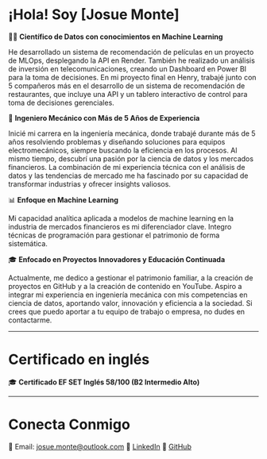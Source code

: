 # ¡Hola! Soy [Josue Monte]

👨‍💻 **Científico de Datos con conocimientos en Machine Learning**

He desarrollado un sistema de recomendación de películas en un proyecto de MLOps, desplegando la API en Render. También he realizado un análisis de inversión en telecomunicaciones, creando un Dashboard en Power BI para la toma de decisiones. En mi proyecto final en Henry, trabajé junto con 5 compañeros más en el desarrollo de un sistema de recomendación de restaurantes, que incluye una API y un tablero interactivo de control para toma de decisiones gerenciales.

🔧 **Ingeniero Mecánico con Más de 5 Años de Experiencia**

Inicié mi carrera en la ingeniería mecánica, donde trabajé durante más de 5 años resolviendo problemas y diseñando soluciones para equipos electromecánicos, siempre buscando la eficiencia en los procesos. Al mismo tiempo, descubrí una pasión por la ciencia de datos y los mercados financieros. La combinación de mi experiencia técnica con el análisis de datos y las tendencias de mercado me ha fascinado por su capacidad de transformar industrias y ofrecer insights valiosos.

📊 **Enfoque en Machine Learning**

Mi capacidad analítica aplicada a modelos de machine learning en la industria de mercados financieros es mi diferenciador clave. Integro técnicas de programación para gestionar el patrimonio de forma sistemática.

🎓 **Enfocado en Proyectos Innovadores y Educación Continuada**

Actualmente, me dedico a gestionar el patrimonio familiar, a la creación de proyectos en GitHub y a la creación de contenido en YouTube. Aspiro a integrar mi experiencia en ingeniería mecánica con mis competencias en ciencia de datos, aportando valor, innovación y eficiencia a la sociedad. Si crees que puedo aportar a tu equipo de trabajo o empresa, no dudes en contactarme.

---

# Certificado en inglés

🎓 **Certificado EF SET Inglés 58/100 (B2 Intermedio Alto)**

---

# Conecta Conmigo

📧 Email: [josue.monte@outlook.com](mailto:josue.monte@outlook.com)
💼 [LinkedIn](https://www.linkedin.com/in/josuemonte)
🚀 [GitHub](https://github.com/JosueMonte)
